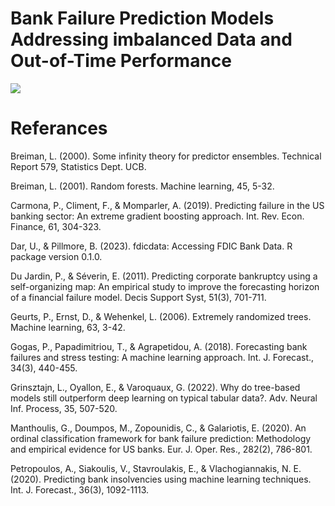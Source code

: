 # Bank Failure Prediction Models Addressing imbalanced Data and Out-of-Time Performance

![](poster/poster_page.jpg)



# Referances

Breiman, L. (2000). Some infinity theory for predictor ensembles. Technical Report 579, Statistics Dept. UCB.

Breiman, L. (2001). Random forests. Machine learning, 45, 5-32.

Carmona, P., Climent, F., & Momparler, A. (2019). Predicting failure in the US banking sector: An extreme gradient boosting approach. Int. Rev. Econ. Finance, 61, 304-323.

Dar, U., & Pillmore, B. (2023). fdicdata: Accessing FDIC Bank Data. R package version 0.1.0.

Du Jardin, P., & Séverin, E. (2011). Predicting corporate bankruptcy using a self-organizing map: An empirical study to improve the forecasting horizon of a financial failure model. Decis Support Syst, 51(3), 701-711.

Geurts, P., Ernst, D., & Wehenkel, L. (2006). Extremely randomized trees. Machine learning, 63, 3-42.

Gogas, P., Papadimitriou, T., & Agrapetidou, A. (2018). Forecasting bank failures and stress testing: A machine learning approach. Int. J. Forecast., 34(3), 440-455.

Grinsztajn, L., Oyallon, E., & Varoquaux, G. (2022). Why do tree-based models still outperform deep learning on typical tabular data?. Adv. Neural Inf. Process, 35, 507-520.

Manthoulis, G., Doumpos, M., Zopounidis, C., & Galariotis, E. (2020). An ordinal classification framework for bank failure prediction: Methodology and empirical evidence for US banks. Eur. J. Oper. Res., 282(2), 786-801.

Petropoulos, A., Siakoulis, V., Stavroulakis, E., & Vlachogiannakis, N. E. (2020). Predicting bank insolvencies using machine learning techniques. Int. J. Forecast., 36(3), 1092-1113.
